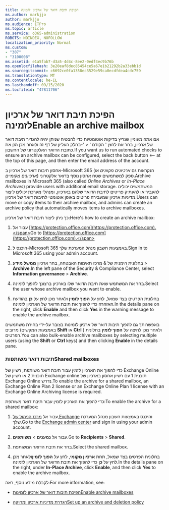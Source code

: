 ```yaml
---
title: הפיכת תיבת דואר של ארכיון לזמינה
ms.author: markjjo
author: markjjo
ms.audience: ITPro
ms.topic: article
ms.service: o365-administration
ROBOTS: NOINDEX, NOFOLLOW
localization_priority: Normal
ms.custom:
- "307"
- "3100008"
ms.assetid: e1a5fab7-d3a5-4d4c-8ee2-0edf4ec9b76b
ms.openlocfilehash: 3e20eaf8dec85454ce5a67e1b21292b2a33ebb1d
ms.sourcegitcommit: c6692ce0fa1358ec3529e59ca0ecdfdea4cdc759
ms.translationtype: MT
ms.contentlocale: he-IL
ms.lasthandoff: 09/15/2020
ms.locfileid: "47811706"
---
```

# <a name="enable-an-archive-mailbox"></a><span data-ttu-id="78747-102">הפיכת תיבת דואר של ארכיון לזמינה</span><span class="sxs-lookup"><span data-stu-id="78747-102">Enable an archive mailbox</span></span>

<span data-ttu-id="78747-103">אם אתה מעוניין שנריץ בדיקות אוטומטיות כדי להבטיח שניתן יהיה להגדיר תיבת דואר של ארכיון, בחר את לחצן ' הקודם ' < '-בחלק העליון של דף זה ולאחר מכן הזן את כתובת הדואר האלקטרוני של החשבון.</span><span class="sxs-lookup"><span data-stu-id="78747-103">If you want us to run automated checks to ensure an archive mailbox can be configured, select the back button <-- at the top of this page, and then enter the email address of the account.</span></span>

<span data-ttu-id="78747-104">אחסון תיבות דואר של ארכיון ב-Microsoft 365 (הנקראות גם *ארכיונים מקוונים* או *ארכיונים מקומיים*) ספק למשתמשים שטח אחסון נוסף בדואר אלקטרוני.</span><span class="sxs-lookup"><span data-stu-id="78747-104">Archive mailboxes in Microsoft 365 (also called *Online Archives* or *In-Place Archives*) provide users with additional email storage.</span></span> <span data-ttu-id="78747-105">המשתמשים יכולים להעביר או להעתיק פריטים לתיבת הדואר שלהם בארכיון, ומנהלי מערכת יכולים ליצור מדיניות ארכיון שמעבירה פריטים באופן אוטומטי לתיבות דואר של ארכיון.</span><span class="sxs-lookup"><span data-stu-id="78747-105">Users can move or copy items to their archive mailbox, and admins can create an archive policy that automatically moves items to archive mailboxes.</span></span>
  
<span data-ttu-id="78747-106">כך ניתן ליצור תיבת דואר של ארכיון:</span><span class="sxs-lookup"><span data-stu-id="78747-106">Here's how to create an archive mailbox:</span></span>
  
1. <span data-ttu-id="78747-107">עבור אל [https://protection.office.com](https://protection.office.com).</span><span class="sxs-lookup"><span data-stu-id="78747-107">Go to [https://protection.office.com](https://protection.office.com).</span></span>

2. <span data-ttu-id="78747-108">היכנס ל-Microsoft 365 באמצעות חשבון מנהל המערכת שלך.</span><span class="sxs-lookup"><span data-stu-id="78747-108">Sign in to Microsoft 365 using your admin account.</span></span>

3. <span data-ttu-id="78747-109">בחלונית הימנית של &amp; מרכז תאימות האבטחה, בחר ארכיון **ממשל מידע** \> **Archive**.</span><span class="sxs-lookup"><span data-stu-id="78747-109">In the left pane of the Security &amp; Compliance Center, select **Information governance** \> **Archive**.</span></span>

4. <span data-ttu-id="78747-110">בחר את המשתמש שאת תיבת הדואר שלו בארכיון ברצונך להפוך לזמינה.</span><span class="sxs-lookup"><span data-stu-id="78747-110">Select the user whose archive mailbox you want to enable.</span></span>

5. <span data-ttu-id="78747-111">בחלונית הפרטים בצד שמאל, לחץ על **הפוך לזמין** ולאחר מכן לחץ על **כן** בהודעת האזהרה כדי להפוך את תיבת הדואר של הארכיון לזמינה.</span><span class="sxs-lookup"><span data-stu-id="78747-111">In the details pane on the right, click **Enable** and then click **Yes** in the warning message to enable the archive mailbox.</span></span>

<span data-ttu-id="78747-112">באפשרותך גם להפוך תיבות דואר של ארכיון לזמינות בצובר על-ידי בחירת משתמשים מרובים (באמצעות המקשים **Shift** או **Ctrl** ) ולאחר מכן לחיצה על **הפוך לזמין** בחלונית הפרטים.</span><span class="sxs-lookup"><span data-stu-id="78747-112">You can also bulk-enable archive mailboxes by selecting multiple users (using the **Shift** or **Ctrl** keys) and then clicking **Enable** in the details pane.</span></span>
  
### <a name="shared-mailboxes"></a><span data-ttu-id="78747-113">תיבות דואר משותפות</span><span class="sxs-lookup"><span data-stu-id="78747-113">Shared mailboxes</span></span>

<span data-ttu-id="78747-114">כדי להפוך את הארכיון לזמין עבור תיבת דואר משותפת, רשיון של Exchange Online תוכנית 2 או רשיון של Exchange online תוכנית 1 עם רשיון אחסון בארכיון של Exchange Online נדרש.</span><span class="sxs-lookup"><span data-stu-id="78747-114">To enable the archive for a shared mailbox, an Exchange Online Plan 2 license or an Exchange Online Plan 1 license with an Exchange Online Archiving license is required.</span></span>  

<span data-ttu-id="78747-115">כדי להפוך את הארכיון לזמין עבור תיבת דואר משותפת:</span><span class="sxs-lookup"><span data-stu-id="78747-115">To enable the archive for a shared mailbox:</span></span>

1. <span data-ttu-id="78747-116">עבור אל [מרכז הניהול של Exchange](https://outlook.office365.com/ecp) והיכנס באמצעות חשבון מנהל המערכת שלך.</span><span class="sxs-lookup"><span data-stu-id="78747-116">Go to the [Exchange admin center](https://outlook.office365.com/ecp) and sign in using your admin account.</span></span>

2. <span data-ttu-id="78747-117">עבור אל **נמענים**  >  **משותפים**.</span><span class="sxs-lookup"><span data-stu-id="78747-117">Go to **Recipients** > **Shared**.</span></span>

3. <span data-ttu-id="78747-118">בחר את תיבת הדואר המשותפת.</span><span class="sxs-lookup"><span data-stu-id="78747-118">Select the shared mailbox.</span></span>

4. <span data-ttu-id="78747-119">בחלונית הפרטים בצד שמאל, תחת **ארכיון מקומי**, לחץ על **הפוך לזמין**ולאחר מכן לחץ על **כן** כדי להפוך את תיבת הדואר של הארכיון לזמינה.</span><span class="sxs-lookup"><span data-stu-id="78747-119">In the details pane on the right, under **In-Place Archive**, click **Enable**, and then click **Yes** to enable the archive mailbox.</span></span>

<span data-ttu-id="78747-120">לקבלת מידע נוסף, ראה:</span><span class="sxs-lookup"><span data-stu-id="78747-120">For more information, see:</span></span>
  
- [<span data-ttu-id="78747-121">הפיכת תיבות דואר של ארכיון לזמינות</span><span class="sxs-lookup"><span data-stu-id="78747-121">Enable archive mailboxes</span></span>](https://docs.microsoft.com/microsoft-365/compliance/enable-archive-mailboxes)

- [<span data-ttu-id="78747-122">הגדרת מדיניות ארכיון ומחיקה</span><span class="sxs-lookup"><span data-stu-id="78747-122">Set up an archive and deletion policy</span></span>](https://docs.microsoft.com//office365/securitycompliance/set-up-an-archive-and-deletion-policy-for-mailboxes)
